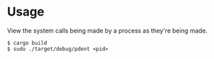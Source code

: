# Usage

View the system calls being made by a process as they're being made.

```
$ cargo build
$ sudo ./target/debug/pdent <pid>
```